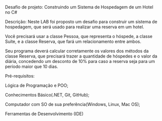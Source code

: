 


Desafio de projeto: Construindo um Sistema de Hospedagem de um Hotel no C# 



Descrição:
Neste LAB foi proposto um desafio para construir um sistema de hospedagem, que será usado para realizar uma reserva em um hotel. 

Você precisará usar a classe Pessoa, que representa o hóspede, a classe Suíte, e a classe Reserva, que fará um relacionamento entre ambos.

 Seu programa deverá calcular corretamente os valores dos métodos da classe Reserva, que precisará trazer a quantidade de hóspedes e o valor da diária, concedendo um desconto de 10% para caso a reserva seja para um período maior que 10 dias.


Pré-requisitos:

Lógica de Programação e POO;

Conhecimentos Básico(.NET, Git, GitHub);

Computador com SO de sua preferência(Windows, Linux, Mac OS);

Ferramentas de Desenvolvimento (IDE) 



 
